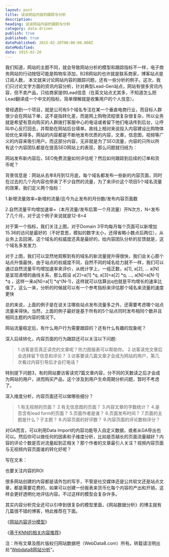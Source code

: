 ```yaml
---
layout: post
title: 谈谈网站内容的跟踪与分析
description:
heading: 谈谈网站内容的跟踪与分析
category: data-driven
publish: true
published: true
datePublished: 2015-02-20T00:00:00.000Z
dateModified:
date: 2015-02-20
---
```


我们知道，网站的主题不同，就会导致网站分析的模型和跟踪指标不一样，电子商务网站的行动按钮可能是购物车添加，B2B网站的也许就是联系商家，博客站点是订阅人数， 本文就来讨论网站内容的跟踪问题，还有一些分析的例子。这次，我们只讨论文字方面的资讯内容分析，针对典型Lead-Gen站点，网站有很多资讯内容，但不卖产品，只给商家提供Lead信息（在英文站点尤其多，不知道怎么把Lead翻译成一个中文的指标，简单理解就是收集用户的个人信息）。

曾经遇到一个项目，就是公司有5个域名专注在某一个垂直电商行业，而目标人群很少会在网站下单，这不是指转化差，而是网上购物流程很复杂很复杂，所以业务就是希望有意向购买的人群拨打客服中心的电话或者留下他们电话传到后台，让呼叫中心反打回去，并帮助在网站后台填单。故线上相对来说投入内容建设比购物体验优化来得多。网站的内容都是不断地发布优质的内容，文章，信息图，视频等广义的内容来吸引用户。而这部分内容，无非就是为了SEO流量，内容的只所以所有这个内容团队都是在提高SEO网站上的表现，那么问题就归结为：

网站发布新内容后，SEO免费流量如何评估呢？然后如何跟踪到后续的订单和货币呢？

背景信息是：网站从去年8月到12月底，每个域名都发布一些新的内容页面，同时在过去的几个月内容也带来了不少自然的流量，为了来评价这个项目5个域名流量的效果，我们定义两个指标：

1.新增流量效率=新增的流量/迄今为止发布的月份数/发布内容页面数

2.自然流量平均增加速率=（本月流量/发布后第一个月流量）开N次方，N=发布了几个月，对于这个例子来说就是12-8=4

<amp-img src="/assets/img/post/content-trend-1.png" width="640" height="366"></amp-img>

对于第一个指标，我们关注上图，对于Domain 3平均每月每个页面可以新增加15.36的访问是最好的（不好意思，模拟的数字太小，还得省略小数点后两位），从业务上去回溯，这个域名的权威度还真是最好的，给内容团队分析的反馈就是，这个域名多发发力.

<amp-img src="/assets/img/post/content-trend-2.png" width="640" height="341"></amp-img>

对于上图，我们可以显然地观察到有的域名的新流量提升得很快，我们会关心那个站点升值最快，由于站点的权威度不同，自然不同的域名给力就不一样，我们可以通过自然流量平均增加速率来评价，从统计学上，一组正数，a[1], a[2], … a[N] 是呈现递增的曲线关系，那么假设 a[2]=a[1] *q, a[3]=a[2] *q, …, a[N]=a[N-1] *q ，这样一来a[N]=a[1] *q^(N-1)，这样就可以估算出q也就是平均增长的速率比值了。这么一来，分析的时候就可以有一个参考指标来评估那个域名来流量的速度更快

总的来说，上面的例子是在说关注哪些站点发布流量多之外，还需要考虑哪个站点流量来得快。当然，上面的例子最好是基于所有的5个站点同时发布相同个数并且相同主题的内容的情况下。

网站流量稳定后，有什么用户行为需要跟踪的？还有什么有趣的现象呢？

深入后续转化，内容页面的行为跟踪还可以关注以下问题:

>1.访客是否真正读完的文章呢？热力图报表可以帮助你。
2.访客读完文章后会选择留下信息和评论？
3.访客要读几篇文章才会成为网站的用户，第几次看过内容引导后才会打电话？

特别提下问题3，有的网站要访客读完7篇文章内容，分不同的天数读之后才会成为网站的用户，进而购买产品，这个涉及到用户生命周期分析问题，暂时不考虑了。

深入维度分析，内容页面还可以做哪些细分？

>1.有无视频的页面？
2.有无信息图的页面？
3.内容文章的字数统计？
4.是否含有lead form的页面？
5.页面作者是谁？
6.页面发布时间？
7.页面的主题是什么？子主题？
8.内容页面的好评数？
9.内容页面的评论数和评分？

对GA而言，可以利用Data Import的内容功能导入自定义数据，或者从GA导出也可以。然后你可以做任何的因素和子维度分析，比如是否越长的页面流量越好？内容的评论个数是否对流量起到正相关？那个作者的文章最引人关注？视频内容页面与无视频内容页面谁的转化好呢？

写在文末：

也要关注内容的ROI

很多网站创建的内容都是请外包的写手，不管是社交媒体还是公共软文还是站点文章，都是需要花费的，如果可以创建一份报表来货币化每个内容的产出和开销，这样会更好透明化地评估内容。不过这样的模型会复杂许多。

其实内容分析完全还可以引申到很复杂的模型里面，《网站数据分析》的博主就有几篇很不错的博客，特此推荐在下面。

《<a href="http://webdataanalysis.net/web-quantitative-analysis/content-scoring-model/" target="_blank">网站内容评分模型</a>》

《<a href="http://webdataanalysis.net/personal-view/knn-relevant-content/" target="_blank">基于KNN的相关内容推荐</a>》

注：所有文章及图片版权归网站数据吧（WebData8.com）所有。转载请注明出处“<a href="/">Webdata8网站分析</a>”。

